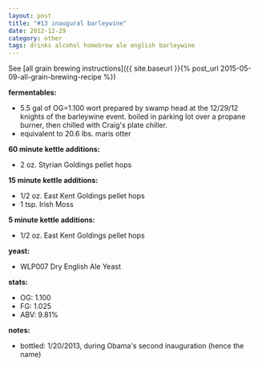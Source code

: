 ```yaml
---
layout: post
title: "#13 inaugural barleywine"
date: 2012-12-29
category: other
tags: drinks alcohol homebrew ale english barleywine
---
```

See  [all grain brewing instructions]({{ site.baseurl }}{% post_url 2015-05-09-all-grain-brewing-recipe %})

**fermentables:**
* 5.5 gal of OG=1.100 wort prepared by swamp head at the 12/29/12 knights of the
  barleywine event. boiled in parking lot over a propane burner, then chilled with
  Craig's plate chiller.
* equivalent to 20.6 lbs. maris otter

**60 minute kettle additions:**
* 2 oz. Styrian Goldings pellet hops

**15 minute kettle additions:**
* 1/2 oz. East Kent Goldings pellet hops
* 1 tsp. Irish Moss

**5 minute kettle additions:**
* 1/2 oz. East Kent Goldings pellet hops

**yeast:**
* WLP007 Dry English Ale Yeast

**stats:**
* OG: 1.100
* FG: 1.025
* ABV: 9.81%

**notes:**
* bottled: 1/20/2013, during Obama's second inauguration (hence the name)
